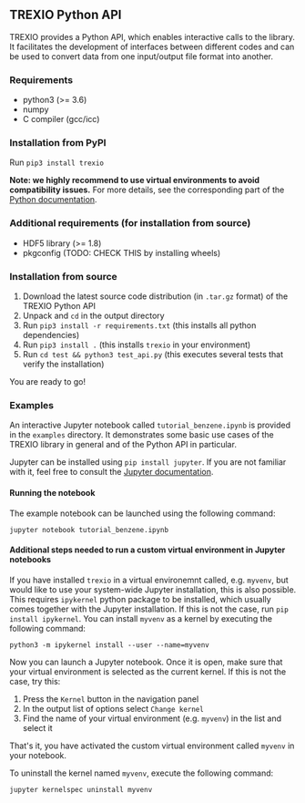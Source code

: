 ## TREXIO Python API

TREXIO provides a Python API, which enables interactive calls to the library.
It facilitates the development of interfaces between different codes and 
can be used to convert data from one input/output file format into another.


### Requirements

- python3 	(>= 3.6)
- numpy
- C compiler 	(gcc/icc)


### Installation from PyPI

Run `pip3 install trexio`

**Note: we highly recommend to use virtual environments to avoid compatibility issues.** 
For more details, see the corresponding part of the [Python documentation](https://docs.python.org/3/library/venv.html#creating-virtual-environments).


### Additional requirements (for installation from source)

- HDF5 library	(>= 1.8)
- pkgconfig	(TODO: CHECK THIS by installing wheels)


### Installation from source

1. Download the latest source code distribution (in `.tar.gz` format) of the TREXIO Python API
2. Unpack and `cd` in the output directory
3. Run `pip3 install -r requirements.txt` (this installs all python dependencies)
4. Run `pip3 install .` (this installs `trexio` in your environment)
5. Run `cd test && python3 test_api.py` (this executes several tests that verify the installation)

You are ready to go!


### Examples

An interactive Jupyter notebook called `tutorial_benzene.ipynb` is provided in the `examples` directory. 
It demonstrates some basic use cases of the TREXIO library in general and of the Python API in particular.

Jupyter can be installed using `pip install jupyter`. If you are not familiar with it, feel free to consult the [Jupyter documentation](https://jupyter-notebook.readthedocs.io/en/stable/notebook.html).


#### Running the notebook

The example notebook can be launched using the following command:

`jupyter notebook tutorial_benzene.ipynb`


#### Additional steps needed to run a custom virtual environment in Jupyter notebooks

If you have installed `trexio` in a virtual environemnt called, e.g. `myvenv`, but would like to use your system-wide Jupyter installation, this is also possible.
This requires `ipykernel` python package to be installed, which usually comes together with the Jupyter installation. If this is not the case, run `pip install ipykernel`. 
You can install `myvenv` as a kernel by executing the following command:

`python3 -m ipykernel install --user --name=myvenv`

Now you can launch a Jupyter notebook. Once it is open, make sure that your virtual environment is selected as the current kernel. 
If this is not the case, try this:

1. Press the `Kernel` button in the navigation panel
2. In the output list of options select `Change kernel`
3. Find the name of your virtual environment (e.g. `myvenv`) in the list and select it

That's it, you have activated the custom virtual environment called `myvenv` in your notebook.

To uninstall the kernel named `myvenv`, execute the following command:

`jupyter kernelspec uninstall myvenv`

